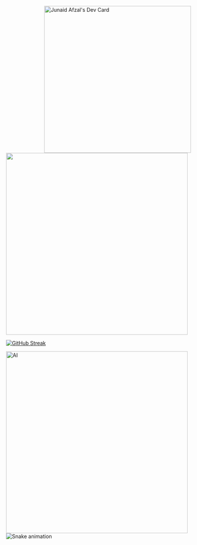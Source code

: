 <a href="https://app.daily.dev/ImJunaidAfzal"><img align="right" src="https://api.daily.dev/devcards/d639079782a949158f0f1784f39bf870.png?r=9wo" width="400" alt="Junaid Afzal's Dev Card"/></a> 

<img src="https://github-readme-stats.vercel.app/api?username=imjunaidafzal&show_icons=true&theme=dark" width="495">


[![GitHub Streak](https://github-readme-streak-stats.herokuapp.com?user=imjunaidafzal&theme=dark)](https://git.io/streak-stats)


<img align="left" src="https://github.com/imJunaidAfzal/imJunaidAfzal/blob/main/Ai_.gif" width="495" alt="AI"/> 


![Snake animation](https://github.com/imJunaidAfzal/imJunaidAfzal/blob/output/github-contribution-grid-snake.svg)
